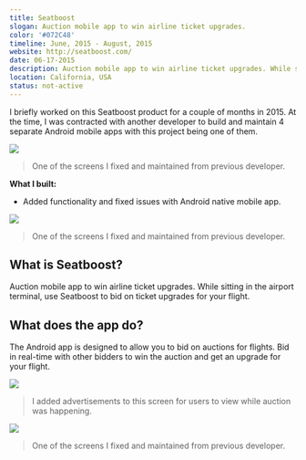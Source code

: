 ```yaml
---
title: Seatboost
slogan: Auction mobile app to win airline ticket upgrades.
color: '#072C48'
timeline: June, 2015 - August, 2015
website: http://seatboost.com/
date: 06-17-2015
description: Auction mobile app to win airline ticket upgrades. While sitting in the airport terminal, use Seatboost to bid on ticket upgrades for your flight.
location: California, USA
status: not-active
---
```


I briefly worked on this Seatboost product for a couple of months in 2015. At the time, I was contracted with another developer to build and maintain 4 separate Android mobile apps with this project being one of them.

![](/img/freelance/seatboost/1.jpg)
> One of the screens I fixed and maintained from previous developer.

**What I built:**

* Added functionality and fixed issues with Android native mobile app.

![](/img/freelance/seatboost/2.jpg)
> One of the screens I fixed and maintained from previous developer.

## What is Seatboost?

Auction mobile app to win airline ticket upgrades. While sitting in the airport terminal, use Seatboost to bid on ticket upgrades for your flight.

## What does the app do?

The Android app is designed to allow you to bid on auctions for flights. Bid in real-time with other bidders to win the auction and get an upgrade for your flight.

![](/img/freelance/seatboost/3.jpg)
> I added advertisements to this screen for users to view while auction was happening.

![](/img/freelance/seatboost/4.jpg)
> One of the screens I fixed and maintained from previous developer.
